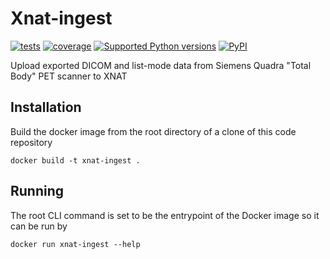 
# Xnat-ingest

[![tests](https://github.com/Australian-Imaging-Service/xnat-ingest/actions/workflows/tests.yml/badge.svg)](https://github.com/Australian-Imaging-Service/xnat-ingest/actions/workflows/tests.yml)
[![coverage](https://codecov.io/gh/arcanaframework/xnat-ingest/branch/main/graph/badge.svg?token=UIS0OGPST7)](https://codecov.io/gh/Australian-Imaging-Service/xnat-ingest)
[![Supported Python versions](https://img.shields.io/pypi/pyversions/xnat-ingest.svg)](https://pypi.python.org/pypi/xnat-ingest/)
[![PyPI](https://img.shields.io/pypi/v/xnat-ingest.svg)](https://pypi.python.org/pypi/xnat-ingest/)

Upload exported DICOM and list-mode data from Siemens Quadra "Total Body" PET scanner to
XNAT


## Installation

Build the docker image from the root directory of a clone of this code repository

```
docker build -t xnat-ingest .
```


## Running

The root CLI command is set to be the entrypoint of the Docker image so it can be run
by

```
docker run xnat-ingest --help
```
```
